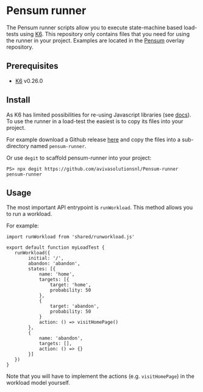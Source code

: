 # Pensum runner
The Pensum runner scripts allow you to execute state-machine based load-tests using [K6](https://k6.io/).
This repository only contains files that you need for using the runner in your project. Examples are located in the [Pensum](https://github.com/avivasolutionsnl/Pensum) overlay repository.

## Prerequisites
- [K6](https://k6.io/) v0.26.0

## Install
As K6 has limited possibilities for re-using Javascript libraries (see [docs](https://docs.k6.io/docs/modules)).
To use the runner in a load-test the easiest is to copy its files into your project.

For example download a Github release [here](https://github.com/avivasolutionsnl/Pensum-runner/releases) and copy the files into a sub-directory named `pensum-runner`.

Or use `degit` to scaffold pensum-runner into your project:
```
PS> npx degit https://github.com/avivasolutionsnl/Pensum-runner pensum-runner
```

## Usage
The most important API entrypoint is `runWorkload`. This method allows you to run a workload.

For example:
```
import runWorkload from 'shared/runworkload.js'

export default function myLoadTest {
   runWorkload({
        initial: '/',
        abandon: 'abandon',
        states: [{
            name: 'home',
            targets: [{
                target: 'home',
                probability: 50
            },
            {
                target: 'abandon',
                probability: 50
            }
            action: () => visitHomePage()
        },
        {
            name: 'abandon',
            targets: [],
            action: () => {}
        }]
   })
}
```
Note that you will have to implement the actions (e.g. `visitHomePage`) in the workload model yourself.
